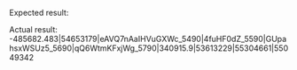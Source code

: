 Expected result:


Actual result:
-485682.483|54653179|eAVQ7nAaIHVuGXWc_5490|4fuHF0dZ_5590|GUpahsxWSUz5_5690|qQ6WtmKFxjWg_5790|340915.9|53613229|55304661|55049342